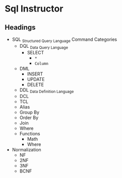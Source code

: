 # Sql Instructor
## Headings
- SQL <sub>Structured Query Language</sub> Command Categories
  - DQL <sub>Data Query Language</sub>
      - SELECT
        - `*`
        - `Column`
  - DML
    - INSERT
    - UPDATE
    - DELETE
  - DDL <sub>Data Definition Language</sub>
  - DCL
  - TCL
  - Alias
  - Group By
  - Order By
  - Join
  - Where
  - Functions
    - Math
    - Where
- Normalization
  - NF
  - 2NF
  - 3NF
  - BCNF
